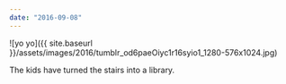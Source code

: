 ```yaml
---
date: "2016-09-08"
---
```


![yo yo]({{ site.baseurl }}/assets/images/2016/tumblr_od6paeOiyc1r16syio1_1280-576x1024.jpg)

The kids have turned the stairs into a library.
